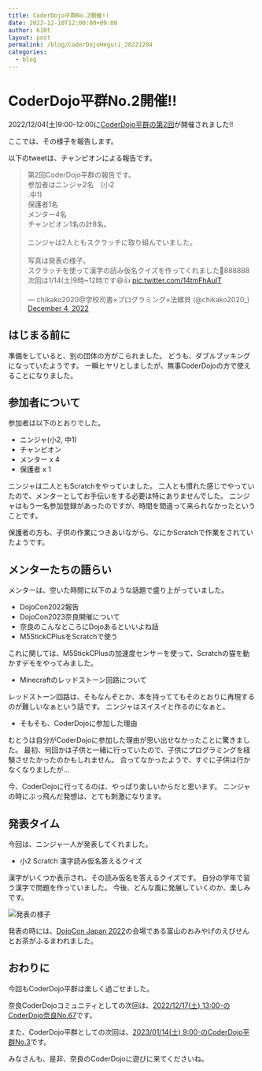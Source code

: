 ```yaml
---
title: CoderDojo平群No.2開催!!
date: 2022-12-10T12:00:00+09:00
author: 610t
layout: post
permalink: /blog/CoderDojoHeguri_20221204
categories:
  - blog
---
```

# CoderDojo平群No.2開催!!
2022/12/04(土)9:00-12:00に[CoderDojo平群の第2回](https://coderdojo-nara-ikoma.connpass.com/event/267219/)が開催されました!!

ここでは、その様子を報告します。

以下のtweetは、チャンピオンによる報告です。
<blockquote class="twitter-tweet"><p lang="ja" dir="ltr">第2回CoderDojo平群の報告です。<br>参加者はニンジャ2名　(小2<br>.中1)<br>保護者1名<br>メンター4名<br>チャンピオン1名の計8名。<br><br>ニンジャは2人ともスクラッチに取り組んでいました。<br><br>写真は発表の様子。<br>スクラッチを使って漢字の読み仮名クイズを作ってくれました👏888888<br>次回は1/14(土)9時~12時です😄👍 <a href="https://t.co/14tmFhAuIT">pic.twitter.com/14tmFhAuIT</a></p>&mdash; chikako2020@学校司書×プログラミング×法螺貝 (@chikako2020_) <a href="https://twitter.com/chikako2020_/status/1599257765725499392?ref_src=twsrc%5Etfw">December 4, 2022</a></blockquote> <script async src="https://platform.twitter.com/widgets.js" charset="utf-8"></script>


## はじまる前に
準備をしていると、別の団体の方がこられました。
どうも、ダブルブッキングになっていたようです。
一瞬ヒヤリとしましたが、無事CoderDojoの方で使えることになりました。

## 参加者について
参加者は以下のとおりでした。
- ニンジャ(小2, 中1)
- チャンピオン
- メンター x 4
- 保護者 x 1

ニンジャは二人ともScratchをやっていました。
二人とも慣れた感じでやっていたので、メンターとしてお手伝いをする必要は特にありませんでした。
ニンジャはもう一名参加登録があったのですが、時間を間違って来られなかったということです。

保護者の方も、子供の作業につきあいながら、なにかScratchで作業をされていたようです。


## メンターたちの語らい
メンターは、空いた時間に以下のような話題で盛り上がっていました。
- DojoCon2022報告
- DojoCon2023奈良開催について
- 奈良のこんなところにDojoあるといいよね話
- M5StickCPlusをScratchで使う

これに関しては、M5StickCPlusの加速度センサーを使って、Scratchの猫を動かすデモをやってみました。

- Minecraftのレッドストーン回路について

レッドストーン回路は、そもなんぞとか、本を持っててもそのとおりに再現するのが難しいなぁという話です。
ニンジャはスイスイと作るのになぁと。

- そもそも、CoderDojoに参加した理由

むとうは自分がCoderDojoに参加した理由が思い出せなかったことに驚きました。
最初、何回かは子供と一緒に行っていたので、子供にプログラミングを経験させたかったのかもしれません。
合ってなかったようで、すぐに子供は行かなくなりましたが…

今、CoderDojoに行ってるのは、やっぱり楽しいからだと思います。
ニンジャの時にぶっ飛んだ発想は、とても刺激になります。


## 発表タイム
今回は、ニンジャ一人が発表してくれました。
- 小2 Scratch 漢字読み仮名答えるクイズ

漢字がいくつか表示され、その読み仮名を答えるクイズです。
自分の学年で習う漢字で問題を作っていました。
今後、どんな風に発展していくのか、楽しみです。

![発表の様子](https://i.gyazo.com/e7fcdaa8d9c810341dfc50a070974f8f.jpg)

発表の時には、[DojoCon Japan 2022](https://dojocon2022.coderdojo.jp/)の会場である富山のおみやげのえびせんとお茶がふるまわれました。


## おわりに
今回もCoderDojo平群は楽しく過ごせました。

奈良CoderDojoコミュニティとしての次回は、[2022/12/17(土) 13:00-のCoderDojo奈良No.67](https://coderdojo-nara-ikoma.connpass.com/event/268737/)です。

また、CoderDojo平群としての次回は、[2023/01/14(土) 9:00-のCoderDojo平群No.3](https://coderdojo-nara-ikoma.connpass.com/event/268857/)です。

みなさんも、是非、奈良のCoderDojoに遊びに来てくださいね。
